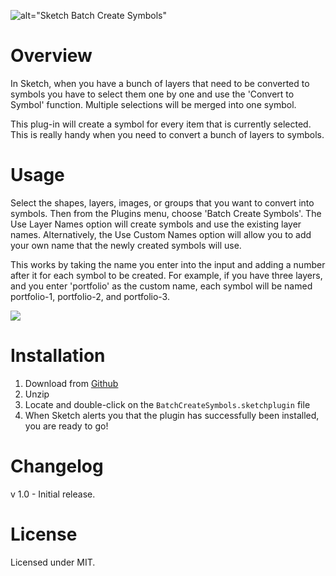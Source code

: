 ![alt="Sketch Batch Create Symbols"](https://github.com/demersdesigns/sketch-batch-create-symbols/blob/master/logo.png?raw=true)

# Overview
In Sketch, when you have a bunch of layers that need to be converted to symbols
you have to select them one by one and use the 'Convert to Symbol' function. Multiple
selections will be merged into one symbol.

This plug-in will create a symbol for every item that is currently selected.
This is really handy when you need to convert a bunch of layers to symbols.

# Usage
Select the shapes, layers, images, or groups that you want to convert into symbols. Then from the Plugins menu,
choose 'Batch Create Symbols'. The Use Layer Names option will create symbols and use the existing layer names. Alternatively, the Use Custom Names option will allow you to add your own name that the newly created symbols will use.

This works by taking the name you enter into the input and adding a number after it for each symbol to be created.
For example, if you have three layers, and you enter 'portfolio' as the custom name, each symbol will be named portfolio-1, portfolio-2, and portfolio-3.

<img src="https://raw.githubusercontent.com/demersdesigns/sketch-batch-create-symbols/gh-pages/demo.gif" />

# Installation
1. Download from [Github](https://github.com/demersdesigns/sketch-batch-create-symbols/archive/master.zip)
2. Unzip
3. Locate and double-click on the `BatchCreateSymbols.sketchplugin` file
4. When Sketch alerts you that the plugin has successfully been installed, you are ready to go!

# Changelog
v 1.0 - Initial release.

# License
Licensed under MIT.
